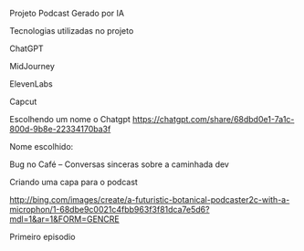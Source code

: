 Projeto Podcast Gerado por IA


 Tecnologias utilizadas no projeto

ChatGPT

MidJourney

ElevenLabs

Capcut

Escolhendo um nome o Chatgpt
https://chatgpt.com/share/68dbd0e1-7a1c-800d-9b8e-22334170ba3f

Nome escolhido:

Bug no Café – Conversas sinceras sobre a caminhada dev

Criando uma capa para o podcast

http://bing.com/images/create/a-futuristic-botanical-podcaster2c-with-a-microphon/1-68dbe9c0021c4fbb963f3f81dca7e5d6?mdl=1&ar=1&FORM=GENCRE

Primeiro episodio





